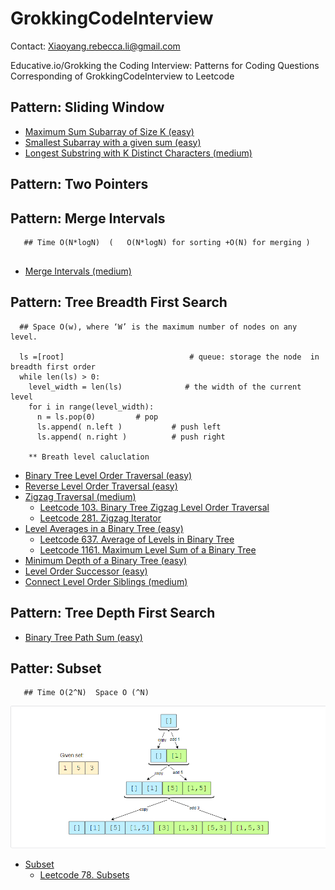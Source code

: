 # GrokkingCodeInterview
Contact: Xiaoyang.rebecca.li@gmail.com

Educative.io/Grokking the Coding Interview: Patterns for Coding Questions
Corresponding of GrokkingCodeInterview to Leetcode

## Pattern: Sliding Window
* [Maximum Sum Subarray of Size K (easy)](./Patterns/Pattern-Sliding%20Window/Maximum%20Sum%20Subarray%20of%20Size%20K%20(easy).py)
* [Smallest Subarray with a given sum (easy)](./Patterns/Pattern-Sliding%20Window/Smallest%20Subarray%20with%20a%20given%20sum%20(easy).py)
* [Longest Substring with K Distinct Characters (medium)](./Patterns/Pattern-Sliding%20Window/Longest%20Substring%20with%20K%20Distinct%20Characters%20(medium).py)



## Pattern: Two Pointers

## Pattern: Merge Intervals
```
   ## Time O(N*logN)  (   O(N*logN) for sorting +O(N) for merging )


```
* [Merge Intervals (medium)](./Patterns/Pattern-Merge%20Intervals/Merge%20Intervals%20(medium).py)
  


## Pattern: Tree Breadth First Search

```
  ## Space O(w), where ‘W’ is the maximum number of nodes on any level.

  ls =[root]                            # queue: storage the node  in breadth first order
  while len(ls) > 0:
    level_width = len(ls)              # the width of the current level
    for i in range(level_width):
      n = ls.pop(0)         # pop
      ls.append( n.left )           # push left
      ls.append( n.right )          # push right
    
    ** Breath level caluclation

```
* [Binary Tree Level Order Traversal (easy)](./Patterns/Pattern-Tree%20Breadth%20First%20Search/Binary%20Tree%20Level%20Order%20Traversal%20(easy).py)
* [Reverse Level Order Traversal (easy)](./Patterns/Pattern-Tree%20Breadth%20First%20Search/Reverse%20Level%20Order%20Traversal%20(easy).py)
* [Zigzag Traversal (medium)](./Patterns/Pattern-Tree%20Breadth%20First%20Search/Zigzag%20Traversal%20(medium).py)
  - [Leetcode 103. Binary Tree Zigzag Level Order Traversal](./Leetcode/103.%20Binary%20Tree%20Zigzag%20Level%20Order%20Traversal.py)
  - [Leetcode 281. Zigzag Iterator](./Leetcode/281.%20Zigzag%20Iterator.py)
* [Level Averages in a Binary Tree (easy)](./Patterns/Pattern-Tree%20Breadth%20First%20Search/Level%20Averages%20in%20a%20Binary%20Tree%20(easy).py)  
  - [Leetcode 637. Average of Levels in Binary Tree](./Leetcode/637.%20Average%20of%20Levels%20in%20Binary%20Tree.py)
  - [Leetcode 1161. Maximum Level Sum of a Binary Tree](./Leetcode/1161.%20Maximum%20Level%20Sum%20of%20a%20Binary%20Tree.py)
* [Minimum Depth of a Binary Tree (easy)](./Patterns/Pattern-Tree%20Breadth%20First%20Search/Minimum%20Depth%20of%20a%20Binary%20Tree%20(easy).py)
* [Level Order Successor (easy)](./Patterns/Pattern-Tree%20Breadth%20First%20Search/Level%20Order%20Successor%20(easy).py)
* [Connect Level Order Siblings (medium)](./Patterns/Pattern-Tree%20Breadth%20First%20Search/Connect%20Level%20Order%20Siblings%20(medium).py)


  
## Pattern: Tree Depth First Search
* [Binary Tree Path Sum (easy)](./Patterns/Pattern-Tree%20Depth%20First%20Search/Binary%20Tree%20Path%20Sum%20(easy).py)

## Patter: Subset
```
   ## Time O(2^N)  Space O (^N)

```
![Test Image 1](./Figs/subset.PNG)
* [Subset](./Patterns/Pattern-Subsets/Subset.py)
  - [Leetcode 78. Subsets](./Leetcode/78.%20Subsets.py)
